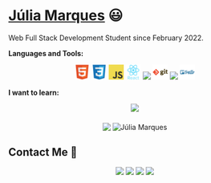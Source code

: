 # <a href="https://www.linkedin.com/in/marques-julia/">Júlia Marques</a> :smiley:

Web Full Stack Development Student since February 2022.

**Languages and Tools:**  

<div align="center">
<code><img height="30" src="https://raw.githubusercontent.com/devicons/devicon/master/icons/html5/html5-original.svg"></code>
<code><img height="30" src="https://raw.githubusercontent.com/devicons/devicon/master/icons/css3/css3-original.svg"></code>
<code><img height="30" src="https://raw.githubusercontent.com/github/explore/80688e429a7d4ef2fca1e82350fe8e3517d3494d/topics/javascript/javascript.png"></code>
<code><img height="30" src="https://raw.githubusercontent.com/devicons/devicon/master/icons/react/react-original-wordmark.svg"></code>
<code><img height="30" src="https://cdn.jsdelivr.net/gh/devicons/devicon/icons/nodejs/nodejs-original.svg"></code>
<code><img height="30" src="https://raw.githubusercontent.com/github/explore/80688e429a7d4ef2fca1e82350fe8e3517d3494d/topics/git/git.png"></code>
<code><img height="30" src="https://cdn.jsdelivr.net/gh/devicons/devicon/icons/jest/jest-plain.svg"></code>
<code><img height="30" src="https://raw.githubusercontent.com/devicons/devicon/master/icons/trello/trello-plain-wordmark.svg"></code>
</div>

**I want to learn:**
<div align="center">
<img height="30" src="https://cdn.jsdelivr.net/gh/devicons/devicon/icons/flutter/flutter-original.svg" /> 
</div>
  
<br/>

<!-- profile information -->
<div align="center">
  <img align="center" width="340px" src="https://github-readme-stats.vercel.app/api/top-langs/?username=juliamarqss&theme=radical&hide=glsl,python" />
  <img align="center" width="450px" src="https://github-readme-stats.vercel.app/api?username=juliamarqss&&show_icons=true&theme=radical&line_height=27&v=5" alt="Júlia   Marques" />
</div>

 
##  Contact Me :speech_balloon:
<div align="center"> 
  <a href="https://www.instagram.com/julia_marqss/" target="_blank"><img src="https://img.shields.io/badge/-Instagram-%23E4405F?style=for-the-badge&logo=instagram&logoColor=white" target="_blank"></a>
  <a href = "mailto:juliamarques61@gmail.com"><img src="https://img.shields.io/badge/-Gmail-%23333?style=for-the-badge&logo=gmail&logoColor=white" target="_blank"></a>
  <a href="https://www.linkedin.com/in/marques-julia/" target="_blank"><img src="https://img.shields.io/badge/-LinkedIn-0ba2be?style=for-the-badge&logo=linkedin&logoColor=white" target="_blank"></a> 
  </a>
  <a href="https://juliamarqss.github.io/" target="_blank"><img src="https://img.shields.io/badge/-Portfolio-af87ff?style=for-the-badge&logo=Github&logoColor=ffffff&link=calvitoria.github.io"></a> 
</div>
